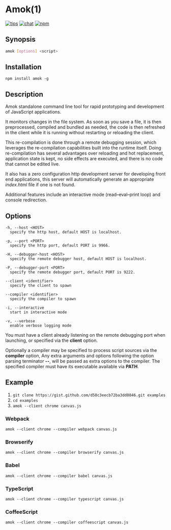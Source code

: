 # Amok(1)
[![tips](https://img.shields.io/gratipay/caspervonb.svg?style=flat-square)](https://gratipay.com/caspervonb/)
[![chat](https://img.shields.io/badge/gitter-join%20chat-green.svg?style=flat-square)](https://gitter.im/caspervonb/amok)
[![npm](https://img.shields.io/npm/v/amok.svg?style=flat-square)](https://www.npmjs.org/package/amok)

## Synopsis
```sh
amok [options] <script>
```

## Installation
```
npm install amok -g
```

## Description
Amok standalone command line tool for rapid prototyping and development of JavaScript applications.

It monitors changes in the file system. As soon as you save a file, it is then preprocessed, compiled and bundled as needed, the code is then refreshed in the client while it is running without restarting or reloading the client.

This re-compilation is done through a remote debugging session, which leverages the re-compilation capabilities built into the runtime itself. Doing re-compilation has several advantages over reloading and hot replacement, application state is kept, no side effects are executed, and there is no code that cannot be edited live.

It also has a zero configuration http development server for developing front end applications, this server will automatically generate an appropriate *index.html* file if one is not found.

Additional features include an interactive mode (read–eval–print loop) and console redirection.

## Options
```
-h, --host <HOST>
  specify the http host, default HOST is localhost.

-p, --port <PORT>
  specify the http port, default PORT is 9966.

-H, --debugger-host <HOST>
  specify the remote debugger host, default HOST is localhost.

-P, --debugger-port <PORT>
  specify the remote debugger port, default PORT is 9222.

--client <identifier>
  specify the client to spawn

--compiler <identifier>
  specify the compiler to spawn

-i, --interactive
  start in interactive mode

-v, --verbose
  enable verbose logging mode
```

You must have a client already listening on the remote debugging port when launching, or specified via the **client** option.

Optionally a compiler may be specified to process script sources via the **compiler** option,
Any extra arguments and options following the option parsing terminator **--**, will be passed as extra options to the compiler. The specified compiler must have its executable available via **PATH**.

## Example
1. `git clone https://gist.github.com/d58c3eecb72ba3dd0846.git examples`
2. `cd examples`
3. `amok --client chrome canvas.js`

### Webpack
`amok --client chrome --compiler webpack canvas.js`

### Browserify
`amok --client chrome --compiler browserify canvas.js`

### Babel
`amok --client chrome --compiler babel canvas.js`

### TypeScript
`amok --client chrome --compiler typescript canvas.js`

### CoffeeScript
`amok --client chrome --compiler coffeescript canvas.js`

